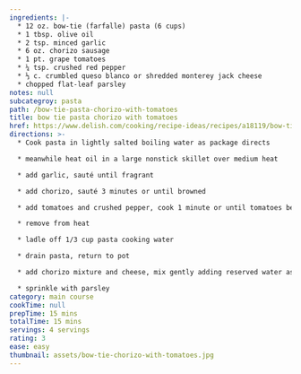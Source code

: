 ```yaml
---
ingredients: |-
  * 12 oz. bow-tie (farfalle) pasta (6 cups)
  * 1 tbsp. olive oil
  * 2 tsp. minced garlic
  * 6 oz. chorizo sausage
  * 1 pt. grape tomatoes
  * ¼ tsp. crushed red pepper
  * ⅓ c. crumbled queso blanco or shredded monterey jack cheese
  * chopped flat-leaf parsley
notes: null
subcategroy: pasta
path: /bow-tie-pasta-chorizo-with-tomatoes
title: bow tie pasta chorizo with tomatoes
href: https://www.delish.com/cooking/recipe-ideas/recipes/a18119/bow-tie-pasta-chorizo-tomatoes-121351/
directions: >-
  * Cook pasta in lightly salted boiling water as package directs

  * meanwhile heat oil in a large nonstick skillet over medium heat

  * add garlic, sauté until fragrant

  * add chorizo, sauté 3 minutes or until browned

  * add tomatoes and crushed pepper, cook 1 minute or until tomatoes begin to release their juice

  * remove from heat

  * ladle off 1/3 cup pasta cooking water

  * drain pasta, return to pot

  * add chorizo mixture and cheese, mix gently adding reserved water as needed to make saucy

  * sprinkle with parsley
category: main course
cookTime: null
prepTime: 15 mins
totalTime: 15 mins
servings: 4 servings
rating: 3
ease: easy
thumbnail: assets/bow-tie-chorizo-with-tomatoes.jpg
---
```

